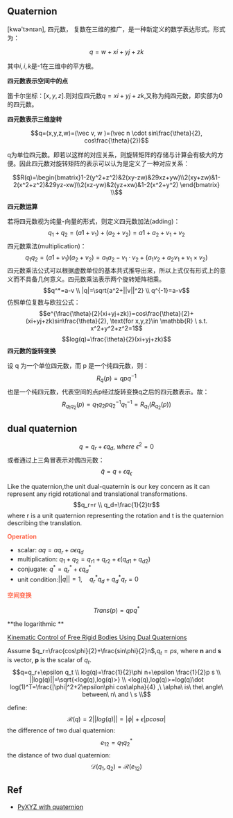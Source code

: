 ## Quaternion

[kwə'tɝnɪən], 四元数， 复数在三维的推广，是一种新定义的数学表达形式。形式为：

$$q=w+xi+yj+zk$$

其中$i,i,k$是-1在三维中的平方根。

**四元数表示空间中的点**

笛卡尔坐标：$[x,y,z]$.则对应四元数$q=xi+yj+zk$,又称为纯四元数，即实部为0的四元数。

**四元数表示三维旋转**

$$q=(x,y,z,w)=(\vec v, w )=(\vec n \cdot sin\frac{\theta}{2}, cos\frac{\theta}{2})$$

q为单位四元数。即若以这样的对应关系，则旋转矩阵的存储与计算会有极大的方便。因此四元数对旋转矩阵的表示可以认为是定义了一种对应关系：

$$R(q)=\begin{bmatrix}1-2(y^2+z^2)&2(xy-zw)&29xz+yw)\\2(xy+zw)&1-2(x^2+z^2)&29yz-xw)\\2(xz-yw)&2(yz+xw)&1-2(x^2+y^2) \end{bmatrix} \\$$

**四元数运算**

若将四元数视为纯量-向量的形式，则定义四元数加法(adding)：
$$q_1+q_2=(a1+v_1)+(a_2+v_2)=a1+a_2+v_1+v_2$$
四元数乘法(multiplication)：
$$q_1q_2=(a1+v_1)(a_2+v_2)=a_1a_2-v_1\cdot v_2+(a_1v_2+a_2v_1+v_1\times v_2)$$
四元数乘法公式可以根据虚数单位的基本共式推导出来，所以上式仅有形式上的意义而不具备几何意义。四元数乘法表示两个旋转矩阵相乘。
$$q^*=a-v \\
|q|=\sqrt{a^2+||v||^2} \\
q^{-1}=a-v$$
仿照单位复数与欧拉公式：
$$e^{\frac{\theta}{2}(xi+yj+zk)}=cos\frac{\theta}{2}+(xi+yj+zk)sin\frac{\theta}{2}, \text{for x,y,z}\in \mathbb{R} \ s.t. x^2+y^2+z^2=1$$
$$log(q)=\frac{\theta}{2}(xi+yj+zk)$$
**四元数的旋转变换**

设 q 为一个单位四元数，而 p 是一个纯四元数，则：
$$R_q(p)=qpq^{-1}$$
也是一个纯四元数，代表空间的点p经过旋转变换q之后的四元数表示。故：
$$R_{q_1q_2}(p)=q_1q_2pq_2^{-1}q_1^{-1}=R_{q_1}(R_{q_2}(p))$$

## dual quaternion

$$q=q_r+\epsilon q_d,\ where\ \epsilon^2=0$$
或者通过上三角冒表示对偶四元数：
$$\hat{q}=q+\epsilon q_{\epsilon}$$

Like the quaternion,the unit dual-quaternin is our key concern as it can represent any rigid rotational and translational transformations.
$$q_r=r \\
q_d=\frac{1}{2}tr$$
where r is a unit quaternion representing the rotation and t is the quaternion describing the translation.

**<font color='Tomato'>Operation</font>**

- scalar: $aq=aq_r+a\epsilon q_d$
- multiplication: $q_1+q_2=q_{r1}+q_{r2}+\epsilon (q_{d1}+q_{d2})$
- conjugate: $q^*={q_r}^*+\epsilon {q_d}^*$
- unit condition:$||q||=1,\quad {q_r}^*q_d+{q_d}^*q_r=0$

**<font color='Tomato'>空间变换</font>**

$$Trans(p)=qpq^*$$

**the logarithmic **

[Kinematic Control of Free Rigid Bodies Using Dual Quaternions]()

Assume $q_r=\frac{cos\phi}{2}+\frac{sin\phi}{2}n$,$q_t=ps$, where **n** and **s** is vector, **p** is the scalar of $q_t$.
$$q=q_r+\epsilon q_t \\
log(q)=\frac{1}{2}\phi n+\epsilon \frac{1}{2}p s \\
||log(q)||=\sqrt{<log(q),log(q)>} \\
<log(q),log(q)>=log(q)\dot log(1)^T=\frac{|\phi|^2+2\epsilon\phi cos\alpha}{4} ,\ \alpha\ is\ the\ angle\ between\ n\ and \ s  \\$$

define: $$ \mathcal{R}(q)=2||log(q)||=|\phi|+\epsilon|pcos\alpha| $$
the difference of two dual quaternion:
$$e_{12}=q_1q_2^*$$
the distance of two dual quaternion:
$$\mathcal{D}(q_1,q_2)=\mathcal{R}(e_{12})$$

## Ref

- [PyXYZ with quaternion](https://github.com/VideojogosLusofona/PyXYZ/tree/main)